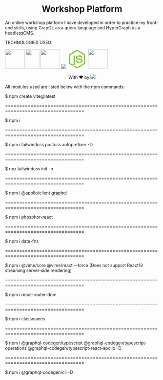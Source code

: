 <h1 align="center">Workshop Platform</h1>

<p>An online workshop platform I have developed in order to practice my front-end skills, using GrapQL as a query language and HyperGraph as a headlessCMS.</p>

TECHNOLOGIES USED:

<a><img src="https://upload.wikimedia.org/wikipedia/commons/thumb/6/61/HTML5_logo_and_wordmark.svg/2048px-HTML5_logo_and_wordmark.svg.png" style="width: 64px; height: 64px;" /></a>
<a><img src="https://upload.wikimedia.org/wikipedia/commons/thumb/d/d5/CSS3_logo_and_wordmark.svg/1452px-CSS3_logo_and_wordmark.svg.png" style="width: 44px; height: 64px;" /></a>
<a target="_blank" href="https://www.typescriptlang.org/"><img src="https://upload.wikimedia.org/wikipedia/commons/thumb/4/4c/Typescript_logo_2020.svg/1200px-Typescript_logo_2020.svg.png" style="width: 64px; height: 64px;" /></a>
<a href="https://reactjs.org/" target="_blank"><img src="https://upload.wikimedia.org/wikipedia/commons/thumb/a/a7/React-icon.svg/64px-React-icon.svg.png" /></a>
<a href="https://nodejs.org/"><img src="https://raw.githubusercontent.com/devicons/devicon/master/icons/nodejs/nodejs-original.svg" style="width: 64px; height: 64px;" /></a>
<a href="https://nodejs.org/"><img src="https://upload.wikimedia.org/wikipedia/commons/thumb/1/17/GraphQL_Logo.svg/1200px-GraphQL_Logo.svg.png" style="width: 64px; height: 64px;" /></a>

<p align="center">With ❤ by <img src=https://img.shields.io/badge/-dotExtension-black /> <p/>


All modules used are listed below with the npm commands:

$ npm create vite@latest

==================================================================================

$ npm i

==================================================================================

$ npm i tailwindcss postcss autoprefixer -D

==================================================================================

$ npx tailwindcss init -p

==================================================================================

$ npm i @apollo/client graphql

==================================================================================

$ npm i phosphor-react

==================================================================================

$ npm i date-fns

==================================================================================

$ npm i @vime/core @vime/react --force (Does not support React18 streaming server-side rendering)

==================================================================================

$ npm i react-router-dom

==================================================================================

$ npm i classnames

==================================================================================

$ npm i @graphql-codegen/typescript @graphql-codegen/typescript-operations @graphql-codegen/typescript-react-apollo -D

==================================================================================

$ npm i @graphql-codegen/cli -D
